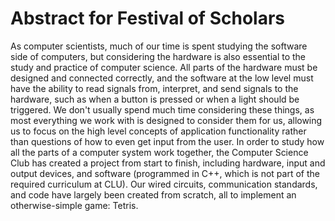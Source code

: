 # Abstract for Festival of Scholars

As computer scientists, much of our time is spent studying the software side of computers, but considering the hardware is also essential to the study and practice of computer science. All parts of the hardware must be designed and connected correctly, and the software at the low level must have the ability to read signals from, interpret, and send signals to the hardware, such as when a button is pressed or when a light should be triggered. We don't usually spend much time considering these things, as most everything we work with is designed to consider them for us, allowing us to focus on the high level concepts of application functionality rather than questions of how to even get input from the user. In order to study how all the parts of a computer system work together, the Computer Science Club has created a project from start to finish, including hardware, input and output devices, and software (programmed in C++, which is not part of the required curriculum at CLU). Our wired circuits, communication standards, and code have largely been created from scratch, all to implement an otherwise-simple game: Tetris.